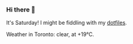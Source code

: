 ### Hi there :wave:

It's Saturday! I might be fiddling with my [dotfiles](https://github.com/bewuethr/dotfiles).

Weather in Toronto: clear, at +19°C.
